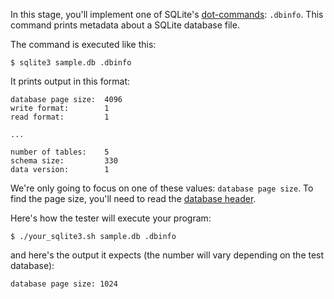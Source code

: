 In this stage, you'll implement one of SQLite's
[dot-commands](https://www.sqlite.org/cli.html#special_commands_to_sqlite3_dot_commands_): `.dbinfo`. This
command prints metadata about a SQLite database file.

The command is executed like this:

```
$ sqlite3 sample.db .dbinfo
```

It prints output in this format:

```
database page size:  4096
write format:        1
read format:         1

...

number of tables:    5
schema size:         330
data version:        1
```

We're only going to focus on one of these values: `database page size`. To find the page size, you'll need
to read the [database header](https://www.sqlite.org/fileformat.html#the_database_header). 

Here's how the tester will execute your program:

```
$ ./your_sqlite3.sh sample.db .dbinfo
```

and here's the output it expects (the number will vary depending on the test database):

```
database page size: 1024
```
